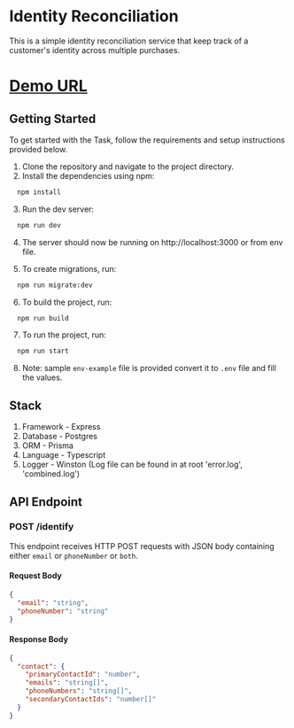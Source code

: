 # Identity Reconciliation

This is a simple identity reconciliation service that keep track of a customer's identity across multiple purchases.

# [Demo URL](https://bitespeed-backend-task-kpx7.onrender.com/)

## Getting Started

To get started with the Task, follow the requirements and setup instructions provided below.

1. Clone the repository and navigate to the project directory.
2. Install the dependencies using npm:

```bash
  npm install
```

3. Run the dev server:

```bash
  npm run dev
```

4. The server should now be running on http://localhost:3000 or from env file.

5. To create migrations, run:

```bash
  npm run migrate:dev
```

6. To build the project, run:

```bash
  npm run build
```

7. To run the project, run:

```bash
  npm run start
```

8. Note: sample `env-example` file is provided convert it to `.env` file and fill the values.

## Stack

1. Framework - Express
2. Database - Postgres
3. ORM - Prisma
4. Language - Typescript
5. Logger - Winston (Log file can be found in at root 'error.log', 'combined.log')

## API Endpoint

### POST /identify

This endpoint receives HTTP POST requests with JSON body containing either `email` or `phoneNumber` or `both`.

#### Request Body

```json
{
  "email": "string",
  "phoneNumber": "string"
}
```

#### Response Body

```json
{
  "contact": {
    "primaryContactId": "number",
    "emails": "string[]",
    "phoneNumbers": "string[]",
    "secondaryContactIds": "number[]"
  }
}
```
